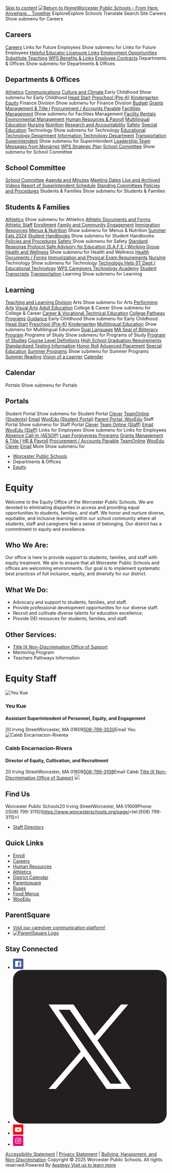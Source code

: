 [Skip to content](https://www.worcesterschools.org/page/<#container>)
[![Return to Home](https://cmsv2-assets.apptegy.net/uploads/20500/logo/23314/WPS-logo---color---horizontal-.png)Worcester Public Schools - From Here, Anywhere... Together](https://www.worcesterschools.org/page/</>)
ExploreExplore
Schools
Translate
Search Site
Careers Show submenu for Careers
## Careers
[Careers](https://www.worcesterschools.org/page/</o/wps/page/careers>)
Links for Future Employees
Show submenu for Links for Future Employees
[Helpful Educator Licensure Links](https://www.worcesterschools.org/page/</page/helpful-educator-licensure-links>)
[Employment Opportunities](https://www.worcesterschools.org/page/</page/employment-opportunities>)
[Substitute Teaching](https://www.worcesterschools.org/page/</page/substitute-teaching>)
[WPS Benefits & Links](https://www.worcesterschools.org/page/</page/wps-benefits-links>)
[Employee Contracts](https://www.worcesterschools.org/page/</documents/about/departments-%26-offices/human-resources/employee-contracts/560152>)
Departments & Offices Show submenu for Departments & Offices
## Departments & Offices
[Athletics](https://www.worcesterschools.org/page/</o/wps/page/athletics>)
[Communications](https://www.worcesterschools.org/page/</page/communications-office>)
[Culture and Climate ](https://www.worcesterschools.org/page/</page/culture-and-climate-office>)
Early Childhood
Show submenu for Early Childhood
[Head Start](https://www.worcesterschools.org/page/</o/wps/page/head-start>)
[Preschool (Pre-K)](https://www.worcesterschools.org/page/</o/wps/page/preschool>)
[Kindergarten](https://www.worcesterschools.org/page/</o/wps/page/kindergarten>)
[Equity](https://www.worcesterschools.org/page/</page/equity-office>)
Finance Division
Show submenu for Finance Division
[ Budget](https://www.worcesterschools.org/page/</page/budget>)
[Grants Management & Title I](https://www.worcesterschools.org/page/</page/grants-management-title-i>)
[Procurement / Accounts Payable](https://www.worcesterschools.org/page/</page/procurement-accounts-payable>)
[Facilities Management](https://www.worcesterschools.org/page/</page/facilities-management>)
Show submenu for Facilities Management
[Facility Rentals](https://www.worcesterschools.org/page/</page/facility-rentals>)
[Environmental Management](https://www.worcesterschools.org/page/</page/environmental-management>)
[Human Resources & Payroll](https://www.worcesterschools.org/page/</page/human-resources>)
[Multilingual Education](https://www.worcesterschools.org/page/</o/wps/page/multilingual-education-ss>)
[Nursing](https://www.worcesterschools.org/page/</page/nursing>)
[Nutrition](https://www.worcesterschools.org/page/</page/nutrition>)
[Research and Accountability](https://www.worcesterschools.org/page/</page/research-and-accountability>)
[Safety](https://www.worcesterschools.org/page/</o/wps/page/safety>)
[Special Education](https://www.worcesterschools.org/page/</page/special-education-intervention-services>)
Technology
Show submenu for Technology
[Educational Technology Department](https://www.worcesterschools.org/page/</o/wps/page/educational-technology>)
[Information Technology Department](https://www.worcesterschools.org/page/</page/information-technology>)
[Transportation](https://www.worcesterschools.org/page/</o/wps/page/transportation>)
[Superintendent](https://www.worcesterschools.org/page/</page/superintendent>)
Show submenu for Superintendent
[Leadership Team](https://www.worcesterschools.org/page/</page/leadership-team>)
[Messages from Monárrez](https://www.worcesterschools.org/page/</o/wps/page/messages-from-monrrez>)
[WPS Strategic Plan](https://www.worcesterschools.org/page/</page/wps-strategic-plan>)
[School Committee](https://www.worcesterschools.org/page/</page/school-committee>) Show submenu for School Committee
## School Committee
[School Committee](https://www.worcesterschools.org/page/</o/wps/page/school-committee>)
[Agenda and Minutes](https://www.worcesterschools.org/page/</page/agenda-and-minutes>)
[Meeting Dates](https://www.worcesterschools.org/page/</page/meeting-dates>)
[Live and Archived Videos](https://www.worcesterschools.org/page/</page/live-and-archived-videos>)
[Report of Superintendent Schedule](https://www.worcesterschools.org/page/</page/report-of-superintendent-schedule>)
[Standing Committees](https://www.worcesterschools.org/page/</page/standing-committees>)
[Policies and Procedures](https://www.worcesterschools.org/page/</o/wps/page/policies-and-procedures>)
Students & Families Show submenu for Students & Families
## Students & Families
[Athletics](https://www.worcesterschools.org/page/</page/athletics>)
Show submenu for Athletics
[Athletic Documents and Forms](https://www.worcesterschools.org/page/</page/athletic-documents-and-forms>)
[Athletic Staff](https://www.worcesterschools.org/page/</page/athletic-staff>)
[Enrollment](https://www.worcesterschools.org/page/</page/enrollment>)
[Family and Community Engagement](https://www.worcesterschools.org/page/</page/strategic-plan-family-and-community-engagement>)
[Immigration Resources](https://www.worcesterschools.org/page/</o/wps/page/immigration-resources>)
[Menus & Nutrition](https://www.worcesterschools.org/page/</page/menus-nutrition>)
Show submenu for Menus & Nutrition
[Summer Eats 2024](https://www.worcesterschools.org/page/</page/summer-eats-2024>)
[Student Handbooks](https://www.worcesterschools.org/page/</page/student-handbooks>)
Show submenu for Student Handbooks
[Policies and Procedures](https://www.worcesterschools.org/page/</o/wps/page/policies-and-procedures>)
[Safety ](https://www.worcesterschools.org/page/</page/safety>)
Show submenu for Safety 
[Standard Response Protocol ](https://www.worcesterschools.org/page/</o/wps/page/standard-response-protocol>)
[Safe Advisory for Education (S.A.F.E.) Working Group](https://www.worcesterschools.org/page/</page/safe-advisory-for-education-safe-working-group>)
[Health and Wellness](https://www.worcesterschools.org/page/</page/health-wellness>)
Show submenu for Health and Wellness
[Health Documents / Forms](https://www.worcesterschools.org/page/</documents/about/departments-%26-offices/nursing/health-documents-%2F-forms/559423>)
[Immunization and Physical Exam Requirements](https://www.worcesterschools.org/page/</o/wps/page/vaccination-requirement-details>)
[Nursing](https://www.worcesterschools.org/page/</o/wps/page/nursing>)
Technology
Show submenu for Technology
[Technology Help (IT Dept.)](https://www.worcesterschools.org/page/</o/wps/page/information-technology>)
[Educational Technology](https://www.worcesterschools.org/page/</page/educational-technology>)
[ WPS Caregivers Technology Academy](https://www.worcesterschools.org/page/</page/wps-caregivers-technology-academy>)
[Student Transcripts](https://www.worcesterschools.org/page/</page/location-of-student-records>)
[Transportation](https://www.worcesterschools.org/page/</o/wps/page/transportation>)
Learning Show submenu for Learning
## Learning
[Teaching and Learning Division](https://www.worcesterschools.org/page/</page/teaching-and-learning>)
Arts
Show submenu for Arts
[Performing Arts](https://www.worcesterschools.org/page/</page/performing-arts>)
[Visual Arts](https://www.worcesterschools.org/page/</page/visual-arts>)
[Adult Education](https://www.worcesterschools.org/page/</o/wps/page/adult-education>)
College & Career
Show submenu for College & Career
[Career & Vocational Technical Education](https://www.worcesterschools.org/page/</page/career-pathways>)
[College Pathway Programs](https://www.worcesterschools.org/page/</o/wps/page/college-pathway-programs>)
[Guidance](https://www.worcesterschools.org/page/</page/guidance>)
Early Childhood
Show submenu for Early Childhood
[Head Start](https://www.worcesterschools.org/page/</page/head-start>)
[Preschool (Pre-K)](https://www.worcesterschools.org/page/</page/preschool>)
[Kindergarten](https://www.worcesterschools.org/page/</page/kindergarten>)
[Multilingual Education](https://www.worcesterschools.org/page/</page/multilingual-education-ss>)
Show submenu for Multilingual Education
[Dual Language](https://www.worcesterschools.org/page/</page/dual-language>)
[MA Seal of Biliteracy Program](https://www.worcesterschools.org/page/</page/ma-seal-of-biliteracy-program>)
Programs of Study
Show submenu for Programs of Study
[Program of Studies](https://www.worcesterschools.org/page/</page/program-of-studies>)
[Course Level Definitions](https://www.worcesterschools.org/page/</page/course-level-definitions>)
[High School Graduation Requirements](https://www.worcesterschools.org/page/</page/high-school-graduation-requirements>)
[Standardized Testing Information](https://www.worcesterschools.org/page/</page/standardized-testing-information>)
[Honor Roll](https://www.worcesterschools.org/page/</page/honor-roll>)
[Advanced Placement](https://www.worcesterschools.org/page/</page/advanced-placement>)
[Special Education](https://www.worcesterschools.org/page/</o/wps/page/special-education-intervention-services>)
[Summer Programs](https://www.worcesterschools.org/page/</page/summer-programs>)
Show submenu for Summer Programs
[Summer Reading](https://www.worcesterschools.org/page/</page/summer-reading>)
[Vision of a Learner](https://www.worcesterschools.org/page/</page/vision-of-a-learner>)
[Calendar](https://www.worcesterschools.org/page/</page/worcester-public-school-calendar>)
## Calendar
Portals Show submenu for Portals
## Portals
Student Portal
Show submenu for Student Portal
[Clever](https://www.worcesterschools.org/page/<https:/clever.com/oauth/authorize?channel=clever&client_id=4c63c1cf623dce82caac&confirmed=true&district_id=59fa179071948900019f3311&redirect_uri=https%3A%2F%2Fclever.com%2Fin%2Fauth_callback&response_type=code&state=10cbed74185b38f349d2d0f50a693ba41d60078edb454d8223b2f067889aff6f>)
[TeamOnline (Students)](https://www.worcesterschools.org/page/<https:/students.teamonline.org/User/Default.aspx?ReturnUrl=%2f>)
[Email](https://www.worcesterschools.org/page/<http:/mail.worcesterschools.net/>)
[WooEdu (Student Portal)](https://www.worcesterschools.org/page/<https:/worcesterma.infinitecampus.org/campus/portal/students/worcester.jsp>)
[Parent Portal: WooEdu](https://www.worcesterschools.org/page/<https:/worcesterma.infinitecampus.org/campus/portal/parents/worcester.jsp>)
Staff Portal
Show submenu for Staff Portal
[Clever](https://www.worcesterschools.org/page/<https:/clever.com/oauth/authorize?channel=clever&client_id=4c63c1cf623dce82caac&confirmed=true&district_id=59fa179071948900019f3311&redirect_uri=https%3A%2F%2Fclever.com%2Fin%2Fauth_callback&response_type=code&state=10cbed74185b38f349d2d0f50a693ba41d60078edb454d8223b2f067889aff6f>)
[Team Online (Staff)](https://www.worcesterschools.org/page/<https:/teamonline.org/User/Login.aspx?ReturnUrl=%2f>)
[Email](https://www.worcesterschools.org/page/<http:/mail.worcesterschools.net/>)
[WooEdu (Staff)](https://www.worcesterschools.org/page/<http:/wooedu.org/>)
Links for Employees
Show submenu for Links for Employees
[Absence Call-In (AESOP)](https://www.worcesterschools.org/page/</page/absence-call-in-aesop>)
[Loan Forgiveness Programs](https://www.worcesterschools.org/page/</page/loan-forgiveness-programs>)
[Grants Management & Title I](https://www.worcesterschools.org/page/</o/wps/page/grants-management-title-i>)
[HR & Payroll](https://www.worcesterschools.org/page/</o/wps/page/human-resources>)
[Procurement / Accounts Payable](https://www.worcesterschools.org/page/</o/wps/page/procurement-accounts-payable>)
[TeamOnline](https://www.worcesterschools.org/page/<http:/teamonline.org/>)
[WooEdu](https://www.worcesterschools.org/page/<http:/wooedu.org/>)
[Clever](https://www.worcesterschools.org/page/<http:/www.clever.com/in/Worcester>)
[Email](https://www.worcesterschools.org/page/<http:/mail.worcesterschools.net/>)
More Show submenu for 
  * [Worcester Public Schools](https://www.worcesterschools.org/page/</>)
  * Departments & Offices
  * [Equity](https://www.worcesterschools.org/page/</page/equity-office>)


# Equity 
Welcome to the Equity Office of the Worcester Public Schools. We are devoted to eliminating disparities in access and providing equal opportunities to students, families, and staff. We honor and nurture diverse, equitable, and inclusive learning within our school community where all students, staff and caregivers feel a sense of belonging. Our district has a commitment to equity and excellence.
## Who We Are:
Our office is here to provide support to students, families, and staff with equity treatment. We aim to ensure that all Worcester Public Schools and offices are welcoming environments. Our goal is to implement systematic best practices of full inclusion, equity, and diversity for our district.
## What We Do:
  * Advocacy and support to students, families, and staff.
  * Provide professional development opportunities for our diverse staff.
  * Recruit and cultivate diverse talents for education excellence.
  * Provide DEI resources for students, families, and staff.


## Other Services:
  * [Title IX Non-Discrimination Office of Support](https://www.worcesterschools.org/page/</o/wps/page/title-ix>)
  * Mentoring Program
  * Teachers Pathways Information


# Equity Staff
![Yeu Kue](https://cmsv2-assets.apptegy.net/uploads/20500/file/3060337/61f0f52c-5ccd-4cd0-ad01-c03162f36600.png)
### Yeu Kue
#### Assistant Superintendent of Personnel, Equity, and Engagement
20 Irving StreetWorcester, MA 01609[508-799-3020](https://www.worcesterschools.org/page/<tel:5087993020>)Email Yeu
![Caleb Encarnacion-Riverea](https://cmsv2-assets.apptegy.net/uploads/20500/file/3193293/ff68a677-479b-4785-8ce9-37908b6fe4fe.png)
### Caleb Encarnacion-Rivera
#### Director of Equity, Cultivation, and Recruitment
20 Irving StreetWorcester, MA 01609[508-799-3108](https://www.worcesterschools.org/page/<tel:5087993108>)Email Caleb
[Title IX Non-Discrimination Office of Support](https://www.worcesterschools.org/page/</o/wps/page/title-ix>)
![](https://cmsv2-assets.apptegy.net/uploads/20500/file/3118251/23dbe7c7-8952-4ede-8a1c-b1a9cb0b79d7.png)
## Find Us
Worcester Public Schools20 Irving StreetWorcester, MA 01609Phone: [(508) 799-3115](https://www.worcesterschools.org/page/<tel:\(508\) 799-3115>)
  * [Staff Directory](https://www.worcesterschools.org/page/</staff>)


## Quick Links
  * [Enroll](https://www.worcesterschools.org/page/</o/wps/page/enrollment>)
  * [Careers](https://www.worcesterschools.org/page/</o/wps/page/careers>)
  * [Human Resources](https://www.worcesterschools.org/page/</o/wps/page/human-resources>)
  * [Athletics](https://www.worcesterschools.org/page/</o/wps/page/athletics>)
  * [District Calendar](https://www.worcesterschools.org/page/</o/wps/page/worcester-public-school-calendar>)
  * [Parentsquare](https://www.worcesterschools.org/page/</o/wps/page/parentsquare-information-for-families>)
  * [Buses](https://www.worcesterschools.org/page/</o/wps/page/transportation>)
  * [Food Menus](https://www.worcesterschools.org/page/</o/wps/page/menus-nutrition>)
  * [WooEdu](https://www.worcesterschools.org/page/<https:/worcesterma.infinitecampus.org/campus/worcester.jsp>)


## ParentSquare
  * [Visit our caregiver communication platform!](https://www.worcesterschools.org/page/</page/parentsquare-information-for-families>)
  * [![ParentSquare Logo](https://cmsv2-assets.apptegy.net/uploads/20500/file/3039942/07d0d001-1c32-4ae1-8f13-6fa736a3db80.png)](https://www.worcesterschools.org/page/</page/parentsquare-information-for-families>)


## Stay Connected
  * [![Visit us on Facebook](data:image/svg+xml,%3csvg%20width='32'%20height='32'%20viewBox='0%200%2032%2032'%20fill='none'%20xmlns='http://www.w3.org/2000/svg'%3e%3crect%20width='32'%20height='32'%20rx='2'%20fill='%233B5998'/%3e%3cpath%20d='M24.625%206.625H7.375C6.96016%206.625%206.625%206.96016%206.625%207.375V24.625C6.625%2025.0398%206.96016%2025.375%207.375%2025.375H24.625C25.0398%2025.375%2025.375%2025.0398%2025.375%2024.625V7.375C25.375%206.96016%2025.0398%206.625%2024.625%206.625ZM22.4594%2012.0977H20.9617C19.7875%2012.0977%2019.5602%2012.6555%2019.5602%2013.4758V15.2828H22.3633L21.9977%2018.1117H19.5602V25.375H16.6375V18.1141H14.193V15.2828H16.6375V13.1969C16.6375%2010.7758%2018.1164%209.45625%2020.2773%209.45625C21.3133%209.45625%2022.2016%209.53359%2022.4617%209.56875V12.0977H22.4594Z'%20fill='white'/%3e%3c/svg%3e)](https://www.worcesterschools.org/page/<https:/www.facebook.com/worcesterschools>)
  * [![Visit us on X, formerly Twitter](data:image/svg+xml,%3c?xml%20version='1.0'%20encoding='utf-8'?%3e%3c!--%20Generator:%20Adobe%20Illustrator%2028.0.0,%20SVG%20Export%20Plug-In%20.%20SVG%20Version:%206.00%20Build%200\)%20--%3e%3csvg%20version='1.1'%20id='Layer_1'%20xmlns='http://www.w3.org/2000/svg'%20xmlns:xlink='http://www.w3.org/1999/xlink'%20x='0px'%20y='0px'%20viewBox='0%200%2032%2032'%20style='enable-background:new%200%200%2032%2032;'%20xml:space='preserve'%3e%3cstyle%20type='text/css'%3e%20.st0{fill:%23231F20;}%20.st1{fill:%23FFFFFF;}%20%3c/style%3e%3cpath%20class='st0'%20d='M2,0h28c1.1,0,2,0.9,2,2v28c0,1.1-0.9,2-2,2H2c-1.1,0-2-0.9-2-2V2C0,0.9,0.9,0,2,0z'/%3e%3cpath%20class='st1'%20d='M17.6,14.7L24,7.2h-1.5L17,13.7l-4.4-6.5H7.4l6.7,9.8l-6.7,7.8h1.5l5.9-6.8l4.7,6.8h5.1L17.6,14.7L17.6,14.7z%20M15.6,17.1l-0.7-1L9.5,8.3h2.3l4.4,6.3l0.7,1l5.7,8.1h-2.3L15.6,17.1L15.6,17.1z'/%3e%3c/svg%3e)](https://www.worcesterschools.org/page/<https:/twitter.com/worcesterpublic>)
  * [![Visit us on Youtube](data:image/svg+xml,%3csvg%20width='32'%20height='32'%20viewBox='0%200%2032%2032'%20fill='none'%20xmlns='http://www.w3.org/2000/svg'%3e%3crect%20width='32'%20height='32'%20rx='2'%20fill='%23FF0000'/%3e%3cpath%20d='M26.0617%2010.9398C25.9422%2010.4946%2025.7078%2010.0886%2025.382%209.76243C25.0563%209.43625%2024.6505%209.20136%2024.2055%209.08125C22.5672%208.64063%2016%208.64062%2016%208.64062C16%208.64062%209.43281%208.64062%207.79453%209.07891C7.34927%209.19862%206.94334%209.43339%206.61751%209.75962C6.29169%2010.0859%206.05744%2010.4921%205.93828%2010.9375C5.5%2012.5781%205.5%2016%205.5%2016C5.5%2016%205.5%2019.4219%205.93828%2021.0602C6.17969%2021.9648%206.89219%2022.6773%207.79453%2022.9188C9.43281%2023.3594%2016%2023.3594%2016%2023.3594C16%2023.3594%2022.5672%2023.3594%2024.2055%2022.9188C25.1102%2022.6773%2025.8203%2021.9648%2026.0617%2021.0602C26.5%2019.4219%2026.5%2016%2026.5%2016C26.5%2016%2026.5%2012.5781%2026.0617%2010.9398ZM13.9141%2019.1406V12.8594L19.3516%2015.9766L13.9141%2019.1406Z'%20fill='white'/%3e%3c/svg%3e)](https://www.worcesterschools.org/page/<https:/www.youtube.com/@worcesterpublicschoolsoffi9310/videos>)
  * [![Visit us on Instagram](data:image/svg+xml,%3csvg%20width='32'%20height='32'%20viewBox='0%200%2032%2032'%20fill='none'%20xmlns='http://www.w3.org/2000/svg'%3e%3crect%20width='32'%20height='32'%20rx='2'%20fill='%23E5017B'/%3e%3cpath%20d='M16%2011.193C13.3398%2011.193%2011.193%2013.3398%2011.193%2016C11.193%2018.6602%2013.3398%2020.807%2016%2020.807C18.6601%2020.807%2020.807%2018.6602%2020.807%2016C20.807%2013.3398%2018.6601%2011.193%2016%2011.193ZM16%2019.1242C14.2797%2019.1242%2012.8758%2017.7203%2012.8758%2016C12.8758%2014.2797%2014.2797%2012.8758%2016%2012.8758C17.7203%2012.8758%2019.1242%2014.2797%2019.1242%2016C19.1242%2017.7203%2017.7203%2019.1242%2016%2019.1242ZM21.0039%209.87578C20.3828%209.87578%2019.8812%2010.3773%2019.8812%2010.9984C19.8812%2011.6195%2020.3828%2012.1211%2021.0039%2012.1211C21.625%2012.1211%2022.1266%2011.6219%2022.1266%2010.9984C22.1267%2010.851%2022.0978%2010.7049%2022.0415%2010.5686C21.9851%2010.4323%2021.9024%2010.3085%2021.7981%2010.2042C21.6939%2010.0999%2021.57%2010.0172%2021.4337%209.96086C21.2974%209.90451%2021.1514%209.87559%2021.0039%209.87578ZM25.3703%2016C25.3703%2014.7062%2025.382%2013.4242%2025.3094%2012.1328C25.2367%2010.6328%2024.8945%209.30156%2023.7976%208.20469C22.6984%207.10547%2021.3695%206.76562%2019.8695%206.69297C18.5758%206.62031%2017.2937%206.63203%2016.0023%206.63203C14.7086%206.63203%2013.4266%206.62031%2012.1351%206.69297C10.6351%206.76562%209.3039%207.10781%208.20702%208.20469C7.1078%209.3039%206.76796%2010.6328%206.6953%2012.1328C6.62265%2013.4266%206.63436%2014.7086%206.63436%2016C6.63436%2017.2914%206.62265%2018.5758%206.6953%2019.8672C6.76796%2021.3672%207.11015%2022.6984%208.20702%2023.7953C9.30624%2024.8945%2010.6351%2025.2344%2012.1351%2025.307C13.4289%2025.3797%2014.7109%2025.368%2016.0023%2025.368C17.2961%2025.368%2018.5781%2025.3797%2019.8695%2025.307C21.3695%2025.2344%2022.7008%2024.8922%2023.7976%2023.7953C24.8969%2022.6961%2025.2367%2021.3672%2025.3094%2019.8672C25.3844%2018.5758%2025.3703%2017.2937%2025.3703%2016ZM23.3078%2021.5266C23.1367%2021.9531%2022.9305%2022.2719%2022.6%2022.6C22.2695%2022.9305%2021.9531%2023.1367%2021.5266%2023.3078C20.2937%2023.7977%2017.3664%2023.6875%2016%2023.6875C14.6336%2023.6875%2011.7039%2023.7977%2010.4711%2023.3102C10.0445%2023.1391%209.72577%2022.9328%209.39765%2022.6023C9.06718%2022.2719%208.86093%2021.9555%208.68983%2021.5289C8.20233%2020.2937%208.31249%2017.3664%208.31249%2016C8.31249%2014.6336%208.20233%2011.7039%208.68983%2010.4711C8.86093%2010.0445%209.06718%209.72578%209.39765%209.39765C9.72811%209.06953%2010.0445%208.86094%2010.4711%208.68984C11.7039%208.20234%2014.6336%208.3125%2016%208.3125C17.3664%208.3125%2020.2961%208.20234%2021.5289%208.68984C21.9555%208.86094%2022.2742%209.06719%2022.6023%209.39765C22.9328%209.72812%2023.1391%2010.0445%2023.3101%2010.4711C23.7976%2011.7039%2023.6875%2014.6336%2023.6875%2016C23.6875%2017.3664%2023.7976%2020.2937%2023.3078%2021.5266Z'%20fill='white'/%3e%3c/svg%3e)](https://www.worcesterschools.org/page/<https:/instagram.com/worcesterschools>)


[Accessibility Statement](https://www.worcesterschools.org/page/</o/wps/page/accessibility-statement>) | [Privacy Statement](https://www.worcesterschools.org/page/</o/wps/page/privacy-statement>) | [Bullying, Harassment, and Non-Discrimination](https://www.worcesterschools.org/page/</o/wps/page/bullying-harassment-and-non-discrimination-policies-and-procedures>)
Copyright © 2025 Worcester Public Schools. All rights reserved.Powered By [Apptegy Visit us to learn more](https://www.worcesterschools.org/page/<https:/www.apptegy.com>)
